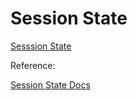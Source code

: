 # Session State

[Sesssion State](https://docs.streamlit.io/library/advanced-features/session-state)


Reference:

[Session State Docs](https://docs.streamlit.io/library/api-reference/session-state)

